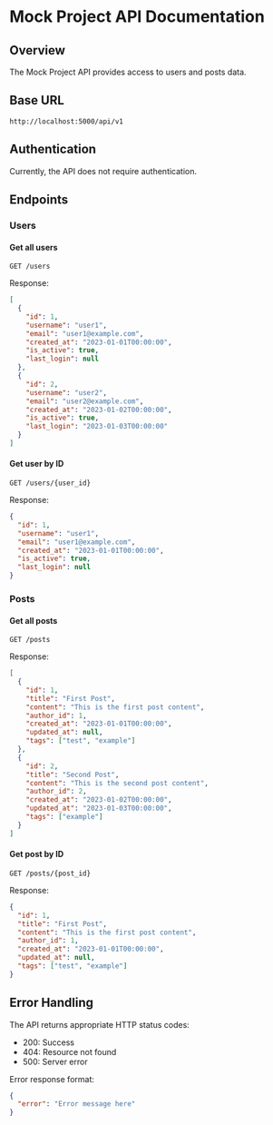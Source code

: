 # Mock Project API Documentation

## Overview

The Mock Project API provides access to users and posts data.

## Base URL

```
http://localhost:5000/api/v1
```

## Authentication

Currently, the API does not require authentication.

## Endpoints

### Users

#### Get all users

```
GET /users
```

Response:
```json
[
  {
    "id": 1,
    "username": "user1",
    "email": "user1@example.com",
    "created_at": "2023-01-01T00:00:00",
    "is_active": true,
    "last_login": null
  },
  {
    "id": 2,
    "username": "user2",
    "email": "user2@example.com",
    "created_at": "2023-01-02T00:00:00",
    "is_active": true,
    "last_login": "2023-01-03T00:00:00"
  }
]
```

#### Get user by ID

```
GET /users/{user_id}
```

Response:
```json
{
  "id": 1,
  "username": "user1",
  "email": "user1@example.com",
  "created_at": "2023-01-01T00:00:00",
  "is_active": true,
  "last_login": null
}
```

### Posts

#### Get all posts

```
GET /posts
```

Response:
```json
[
  {
    "id": 1,
    "title": "First Post",
    "content": "This is the first post content",
    "author_id": 1,
    "created_at": "2023-01-01T00:00:00",
    "updated_at": null,
    "tags": ["test", "example"]
  },
  {
    "id": 2,
    "title": "Second Post",
    "content": "This is the second post content",
    "author_id": 2,
    "created_at": "2023-01-02T00:00:00",
    "updated_at": "2023-01-03T00:00:00",
    "tags": ["example"]
  }
]
```

#### Get post by ID

```
GET /posts/{post_id}
```

Response:
```json
{
  "id": 1,
  "title": "First Post",
  "content": "This is the first post content",
  "author_id": 1,
  "created_at": "2023-01-01T00:00:00",
  "updated_at": null,
  "tags": ["test", "example"]
}
```

## Error Handling

The API returns appropriate HTTP status codes:

- 200: Success
- 404: Resource not found
- 500: Server error

Error response format:
```json
{
  "error": "Error message here"
}
```